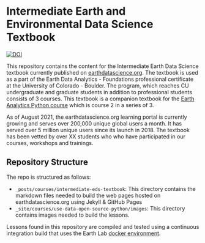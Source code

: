 # Intermediate Earth and Environmental Data Science Textbook

[![DOI](https://zenodo.org/badge/357605938.svg)](https://zenodo.org/badge/latestdoi/357605938)

This repository contains the content for the Intermediate Earth Data Science
textbook currently published on [earthdatascience.org](https://www.earthdatascience.org/courses/use-data-open-source-python). The textbook is used as a part of the Earth Data Analytics -
Foundations professional certificate at the University of Colorado - Boulder.
The program, which reaches CU undergraduate and graduate students in addition to
professional students consists of 3 courses. This textbook is a companion
textbook for the [Earth Analytics Python course](https://www.earthdatascience.org/courses/earth-analytics-python//) which is course 2 in a series of 3.

As of August 2021, the earthdatascience.org learning portal is currently growing
and serves over 200,000 unique global users a month. It has served over 5 million
unique users since its launch in 2018. The textbook has been vetted by over XX
students who who have participated in our courses, workshops and trainings.

## Repository Structure

The repo is structured as follows:

* `_posts/courses/intermediate-eds-textbook`: This directory contains the markdown files needed to build the web pages hosted on earthdatascience.org using Jekyll & GitHub Pages
* `_site/courses/use-data-open-source-python/images`: This  directory contains images needed to build the lessons.

Lessons found in this repository are compiled and tested using a continuous
integration build that uses the Earth Lab [docker environment](https://github.com/earthlab/r-python-eds-lessons-env).
